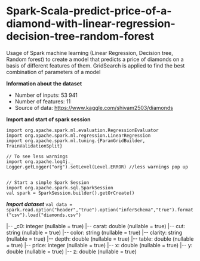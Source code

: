 # Spark-Scala-predict-price-of-a-diamond-with-linear-regression-decision-tree-random-forest
Usage of Spark machine learning (Linear Regression, Decision tree, Random forest) to create a model that predicts a price of diamonds on a basis of different features of them. GridSearch is applied to find the best combination of parameters of a model

**Information about the dataset**
- Number of inputs: 53 941
- Number of features: 11
- Source of data: https://www.kaggle.com/shivam2503/diamonds

**Import and start of spark session**
```
import org.apache.spark.ml.evaluation.RegressionEvaluator
import org.apache.spark.ml.regression.LinearRegression
import org.apache.spark.ml.tuning.{ParamGridBuilder, TrainValidationSplit}

// To see less warnings
import org.apache.log4j._
Logger.getLogger("org").setLevel(Level.ERROR) //less warnings pop up


// Start a simple Spark Session
import org.apache.spark.sql.SparkSession
val spark = SparkSession.builder().getOrCreate()
```

***Import dataset***
`val data = spark.read.option("header","true").option("inferSchema","true").format("csv").load("diamonds.csv")`

|-- _c0: integer (nullable = true)
|-- carat: double (nullable = true)
|-- cut: string (nullable = true)
|-- color: string (nullable = true)
|-- clarity: string (nullable = true)
|-- depth: double (nullable = true)
|-- table: double (nullable = true)
|-- price: integer (nullable = true)
|-- x: double (nullable = true)
|-- y: double (nullable = true)
|-- z: double (nullable = true)
